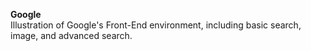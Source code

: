**Google**\
Illustration of Google's Front-End environment, including basic search, image, and advanced search.

